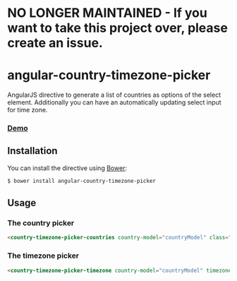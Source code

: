 # NO LONGER MAINTAINED - If you want to take this project over, please create an issue.

# angular-country-timezone-picker

AngularJS directive to generate a list of countries as options of the select element. Additionally you can have an automatically updating select input for time zone.

### [Demo](http://plnkr.co/edit/4BXNap?p=preview)

## Installation

You can install the directive using [Bower](http://bower.io/):

```bash
$ bower install angular-country-timezone-picker
```

## Usage

### The country picker
```html
<country-timezone-picker-countries country-model="countryModel" class="form-control input-lg"></country-timezone-picker-countries>
```

### The timezone picker
```html
<country-timezone-picker-timezone country-model="countryModel" timezone-model="timezoneModel" class="form-control input-lg"></country-timezone-picker-timezone>
```
